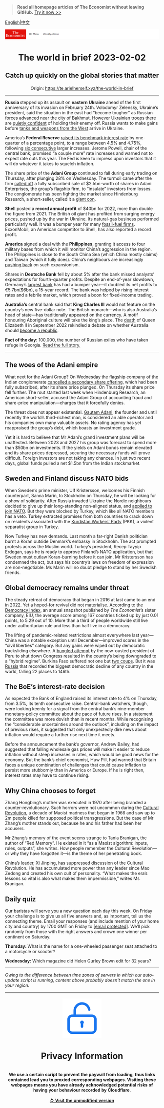 > **Read all homepage articles of The Economist without leaving GitHub.** [Try it now >>](https://arielherself.github.io/te)

[English](https://github.com/arielherself/espresso/blob/main/README.md)|[中文](https://github-com.translate.goog/arielherself/espresso/blob/main/README.md?_x_tr_sl=en&_x_tr_tl=zh-CN&_x_tr_hl=zh-CN&_x_tr_pto=wapp)



![The Economist](menubar.png)

# <p align="center">The world in brief 2023-02-02</p>

## <p align="center">Catch up quickly on the global stories that matter</p>

<p align="center">Origin: <a href="https://te.arielherself.xyz/the-world-in-brief">https://te.arielherself.xyz/the-world-in-brief</a><hr>

<strong>Russia </strong>stepped up its assault on <strong>eastern</strong> <strong>Ukraine</strong> ahead of the first anniversary of its invasion on February 24th. Volodomyr Zelensky, Ukraine’s president, said the situation in the east had “become tougher” as Russian forces advanced near the city of Bakhmut. However Ukrainian troops there are [quietly confident](https://te.arielherself.xyz/europe/2023/02/01/ukraines-troops-in-the-east-are-quietly-confident) of holding their enemy off. Russia wants to make gains before [tanks and weapons from the West](https://te.arielherself.xyz/the-economist-explains/2023/01/25/what-makes-germanys-leopard-2-tank-the-best-fit-for-ukraine) arrive in Ukraine.

America’s <strong>Federal Reserve</strong> [raised its benchmark interest rate](https://te.arielherself.xyz/finance-and-economics/2023/02/01/rallying-markets-suffer-from-a-doveish-illusion) by one-quarter of a percentage point, to a range between 4.5% and 4.75%, following [six consecutive](https://te.arielherself.xyz/finance-and-economics/2022/12/13/americas-inflation-fever-may-be-breaking-at-last) larger increases. Jerome Powell, chair of the central bank, promised “a couple more” rate increases and warned not to expect rate cuts this year. The Fed is keen to impress upon investors that it will do whatever it takes to squelch inflation.

The share price of the <strong>Adani Group </strong>continued to fall during early trading on Thursday, after plunging 28% on Wednesday. The turmoil came after the firm [called off](https://te.arielherself.xyz/business/2023/02/01/what-next-for-gautam-adanis-embattled-empire) a fully subscribed sale of $2.5bn-worth of shares in Adani Enterprises, the group’s flagship firm, to “insulate” investors from losses. The conglomerate has been fighting the market since Hindenburg Research, a short-seller, called it a [giant con](https://te.arielherself.xyz/leaders/2023/01/31/nagging-questions-over-the-adani-empire-wont-go-away).

<strong>Shell</strong> posted a <strong>record annual profit</strong> of $40bn for 2022, more than double the figure from 2021. The British oil giant has profited from surging energy prices, pushed up by the war in Ukraine. Its natural-gas business performed particularly well. It was a bumper year for many [fossil-fuel firms](https://te.arielherself.xyz/business/can-big-oils-bounce-back-last/21807153). ExxonMobil, an American competitor to Shell, has also reported a record profit.

<strong>America</strong> signed a deal with the <strong>Philippines</strong>, granting it access to four military bases from which it will monitor China’s aggression in the region. The Philippines is close to the South China Sea (which China mostly claims) and Taiwan (which it fully does). China’s neighbours are increasingly [pushing back](https://te.arielherself.xyz/asia/2023/02/01/chinas-put-upon-maritime-neighbours-are-pushing-back) on such expansionism.

Shares in <strong>Deutsche Bank</strong> fell by about 5% after the bank missed analysts’ expectations for fourth-quarter profits. Despite an end-of-year slowdown, Germany’s [largest bank](https://te.arielherself.xyz/finance-and-economics/2022/01/29/has-deutsche-bank-turned-the-corner) has had a bumper year—it doubled its net profits to €5.7bn($6bn), a 15-year record. The bank was helped by rising interest rates and a febrile market, which proved a boon for fixed-income trading.

<strong>Australia’s</strong> central bank said that <strong>King Charles III</strong> would not feature on the country’s new five-dollar note. The British monarch—who is also Australia’s head of state—has traditionally appeared on the currency. A motif honouring Aboriginal culture will take the king’s place. The [death](https://te.arielherself.xyz/leaders/2022/09/08/the-death-of-elizabeth-ii-marks-the-end-of-an-era) of Queen Elizabeth II in September 2022 rekindled a debate on whether Australia should [become a republic](https://te.arielherself.xyz/international/2022/09/09/some-of-the-new-kings-realms-may-become-republics).

<strong>Fact of the day:</strong> 100,000, the number of Russian exiles who have taken refuge in Georgia. [Read the full story.](https://te.arielherself.xyz/europe/2023/01/31/georgia-is-drifting-into-the-kremlins-orbit)

----------

## The woes of the Adani empire

What next for the Adani Group? On Wednesday the flagship company of the Indian conglomerate [cancelled a secondary share offering](https://te.arielherself.xyz/business/2023/02/01/what-next-for-gautam-adanis-embattled-empire), which had been fully subscribed, after its share price plunged. On Thursday its share price fell further. The rout started last week when Hindenburg Research, an American short-seller, accused the Adani Group of accounting fraud and share-price manipulation—charges that it forcefully denies.

The threat does not appear existential. [Gautam Adani](https://te.arielherself.xyz/the-economist-explains/2023/01/31/who-is-gautam-adani), the founder and until recently the world’s third-richest man, is considered an able operator and his companies own many valuable assets. No rating agency has yet reappraised the group’s debt, which boasts an investment grade.

Yet it is hard to believe that Mr Adani’s grand investment plans will be unaffected. Between 2023 and 2027 his group was forecast to spend more than $50bn on investments. If the yields on Adani bonds remain elevated and its share prices depressed, securing the necessary funds will prove difficult. Foreign investors are not taking any chances. In just two recent days, global funds pulled a net $1.5bn from the Indian stockmarket.

## Sweden and Finland discuss NATO bids

When Sweden’s prime minister, Ulf Kristersson, welcomes his Finnish counterpart, Sanna Marin, to Stockholm on Thursday, he will be looking for a show of solidarity. After Russia invaded Ukraine the Nordic neighbours decided to give up their long-standing non-aligned status, and [applied to join NATO](https://te.arielherself.xyz/leaders/2022/05/15/in-applying-to-nato-finland-and-sweden-give-the-lie-to-putins-claims). But they were blocked by Turkey, which like all NATO members has a veto. Turkey extracted promises from both countries to crack down on residents associated with the [Kurdistan Workers’ Party](https://te.arielherself.xyz/the-economist-explains/2022/06/28/what-is-the-pkk) (PKK), a violent separatist group in Turkey.

Now Turkey has new demands. Last month a far-right Danish politician burnt a Koran outside Denmark’s embassy in Stockholm. The act prompted protests across the Muslim world. Turkey’s president, Recep Tayyip Erdogan, says he is ready to approve Finland’s NATO application, but that Sweden must outlaw Koran-burning before it can join. Mr Kristersson has condemned the act, but says his country’s laws on freedom of expression are non-negotiable. Ms Marin will no doubt pledge to stand by her Swedish friends.

## Global democracy remains under threat

The steady retreat of democracy that began in 2016 at last came to an end in 2022. Yet a hoped-for revival did not materialise. According to the [Democracy Index](https://www.eiu.com/n/campaigns/democracy-index-2022/?utm_source=economist&amp;utm_medium=espresso&amp;utm_campaign=democracy-index-2022), an annual snapshot published by <em>The Economist</em>’s sister company, EIU, the average score among 167 countries ticked up by just 0.01 points, to 5.29 out of 10. More than a third of people worldwide still live under authoritarian rule and less than half live in a democracy. 

The lifting of pandemic-related restrictions almost everywhere last year—China was a notable exception until December—improved scores in the “civil liberties” category. But any gains were wiped out by democratic backsliding elsewhere. A [bungled attempt](https://te.arielherself.xyz/the-americas/2022/12/07/after-a-bungled-coup-attempt-perus-president-falls) by the now-ousted president of Peru to shut down Congress resulted in the country’s being downgraded to a “hybrid regime”. Burkina Faso suffered not one but [two coups](https://te.arielherself.xyz/middle-east-and-africa/2022/10/01/for-the-second-time-this-year-soldiers-stage-a-coup-in-burkina-faso). But it was [Russia](https://te.arielherself.xyz/international/how-vladimir-putin-provokes-and-complicates-the-struggle-against-autocracy/21808339) that recorded the biggest democratic decline of any country in the world, falling 22 places to 146th.

## The BoE’s interest-rate decision

As expected the Bank of England raised its interest rate to 4% on Thursday, from 3.5%, its tenth consecutive raise. Central-bank watchers, though, were looking keenly for a signal from the central bank’s nine-member monetary-policy committee about the pace of future rises. In a statement the committee was more dovish than in recent months. While recognising the “considerable uncertainties around the outlook”, including on the impact of previous rises, it suggested that only unexpectedly dire news about inflation would require a further rise next time it meets.

Before the announcement the bank’s governor, Andrew Bailey, had suggested that falling wholesale gas prices will make it easier to reduce inflation without steep increases in rates, which would be good news for the economy. But the bank’s chief economist, Huw Pill, had warned that Britain faces a unique combination of challenges that could cause inflation to persist more stubbornly than in America or Europe. If he is right then, interest rates may have to continue rising.

## Why China chooses to forget

Zhang Hongbing’s mother was executed in 1970 after being branded a counter-revolutionary. Such horrors were not uncommon during the [Cultural Revolution](https://te.arielherself.xyz/china/2016/05/14/it-was-the-worst-of-times), a decade of Maoist madness that began in 1966 and saw up to 2m people killed for supposed political transgressions. But the case of Mr Zhang’s mother stands out, because he and his father had been her accusers.

Mr Zhang’s memory of the event seems strange to Tania Branigan, the author of “Red Memory”. He existed in it “as a Maoist algorithm: inputs, rules, outputs”, she writes. How people remember the Cultural Revolution—or why they have forgotten it—is the theme of her penetrating book.

China’s leader, Xi Jinping, has [suppressed](https://te.arielherself.xyz/china/2021/11/06/xi-jinping-is-rewriting-history-to-justify-his-rule-for-years-to-come) discussion of the Cultural Revolution. He has accumulated more power than any leader since Mao Zedong and created his own cult of personality. “What makes the era’s lessons so vital is also what makes them impermissible,” writes Ms Branigan.

## Daily quiz

Our baristas will serve you a new question each day this week. On Friday your challenge is to give us all five answers and, as important, tell us the connecting theme. Email your responses (and include mention of your home city and country) by 1700 GMT on Friday to [<span class="__cf_email__" data-cfemail="6e3f1b07142b1d1e1c0b1d1d012e0b0d01000103071d1a400d0103">[email&#160;protected]</span>](https://mail.google.com/mail/?view=cm&amp;fs=1&amp;tf=1&amp;to=QuizEspresso@te.arielherself.xyz). We’ll pick randomly from those with the right answers and crown one winner per continent on Saturday.

<strong>Thursday: </strong>What is the name for a one-wheeled passenger seat attached to a motorcycle or scooter?  
  
<strong>Wednesday: </strong>Which magazine did Helen Gurley Brown edit for 32 years?

----------

*Owing to the difference between time zones of servers in which our auto-update script is running, content above probably doesn't match the one in your region.*

|<br><div align="center"><img src="unlock.png" /><h1>Privacy Information</h1></div></br>We use a certain script to prevent the paywall from loading, thus links contained lead you to proxied corresponding webpages. Visiting these webpages means you have already acknowledged potential risks of having your behaviour recorded by Cloudflare.<br><br>[&#x21BA; Visit the unmodified version](README.raw.md)<br><br>|
|-----|
